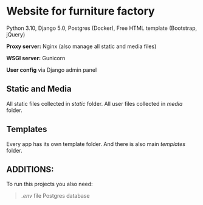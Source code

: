 # Website for furniture factory

Python 3.10, Django 5.0, Postgres (Docker), Free HTML template (Bootstrap, jQuery)

__Proxy server:__ Nginx (also manage all static and media files)

__WSGI server:__ Gunicorn

__User config__ via Django admin panel


## Static and Media

All static files collected in _static_ folder. All user files collected in _media_ folder.

## Templates

Every app has its own template folder. And there is also main _templates_ folder.

## ADDITIONS:

To run this projects you also need:
>_.env_ file 
> Postgres database 
